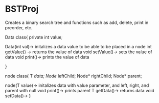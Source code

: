 # BSTProj
Creates a binary search tree and functions such as add, delete, print in preorder, etc. 

Data class{
private int value; 

Data(int val)-> initalizes a data value to be able to be placed in a node 
int getValue() -> returns the value of data 
void setValue()-> sets the value of data 
void print()-> prints the value of data 

}

node class{
T *data;
     Node<T>* leftChild;
     Node<T>* rightChild;
     Node<T>* parent;

node(T value)-> initalizes data with value parameter, and left, right, and parent with null
void print()-> prints parent 
T getData()-> returns data 
void setData()-> 
}
